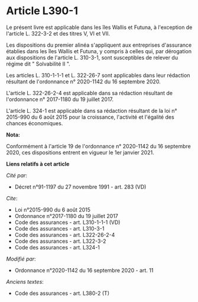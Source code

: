 # Article L390-1

Le présent livre est applicable dans les îles Wallis et Futuna, à l'exception de l'article L. 322-3-2 et des titres V, VI et
VII.

Les dispositions du premier alinéa s'appliquent aux entreprises d'assurance établies dans les îles Wallis et Futuna, y
compris à celles qui, par dérogation aux dispositions de l'article L. 310-3-1, sont susceptibles de relever du régime dit "
Solvabilité II ".

Les articles L. 310-1-1-1 et L. 322-26-7 sont applicables dans leur rédaction résultant de l'ordonnance n° 2020-1142 du 16
septembre 2020.

L'article L. 322-26-2-4 est applicable dans sa rédaction résultant de l'ordonnance n° 2017-1180 du 19 juillet 2017.

L'article L. 324-1 est applicable dans sa rédaction résultant de la loi n° 2015-990 du 6 août 2015 pour la croissance,
l'activité et l'égalité des chances économiques.

**Nota:**

Conformément à l'article 19 de l'ordonnance n° 2020-1142 du 16 septembre 2020, ces dispositions entrent en vigueur le 1er
janvier 2021.

**Liens relatifs à cet article**

_Cité par_:

  - Décret n°91-1197 du 27 novembre 1991 - art. 283 (VD)

_Cite_:

  - Loi n°2015-990 du 6 août 2015
  - Ordonnance n°2017-1180 du 19 juillet 2017
  - Code des assurances - art. L310-1-1-1 (VD)
  - Code des assurances - art. L310-3-1
  - Code des assurances - art. L322-26-2-4
  - Code des assurances - art. L322-3-2
  - Code des assurances - art. L324-1

_Modifié par_:

  - Ordonnance n°2020-1142 du 16 septembre 2020 - art. 11

_Anciens textes_:

  - Code des assurances - art. L380-2 (T)
